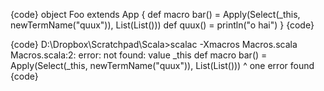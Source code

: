 {code}
object Foo extends App {
  def macro bar() = Apply(Select(_this, newTermName("quux")), List(List()))
  def quux() = println("o hai")
}
{code}

{code}
D:\Dropbox\Scratchpad\Scala>scalac -Xmacros Macros.scala
Macros.scala:2: error: not found: value _this
  def macro bar() = Apply(Select(_this, newTermName("quux")), List(List()))
                                 ^
one error found
{code}
